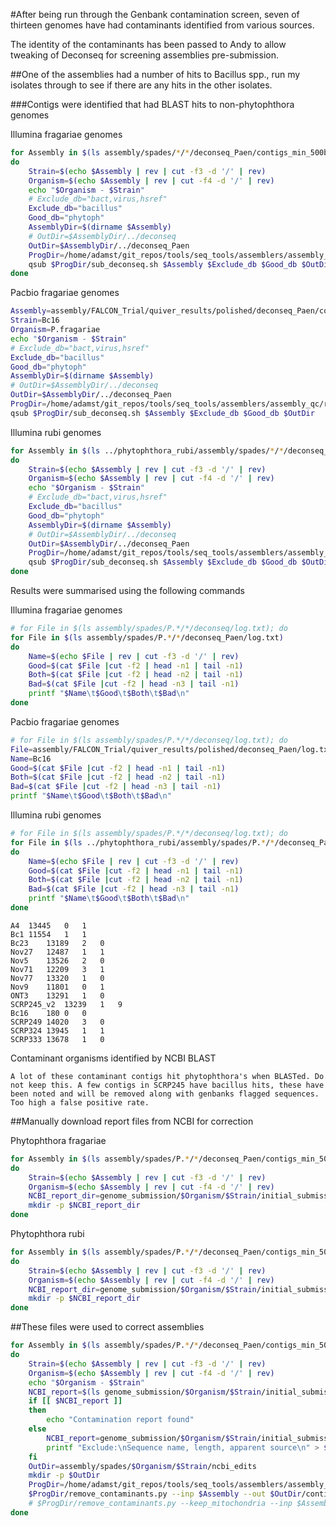 #After being run through the Genbank contamination screen, seven of thirteen genomes have had contaminants identified from various sources.

The identity of the contaminants has been passed to Andy to allow tweaking of Deconseq for screening assemblies pre-submission.

##One of the assemblies had a number of hits to Bacillus spp., run my isolates through to see if there are any hits in the other isolates.

###Contigs were identified that had BLAST hits to non-phytophthora genomes

Illumina fragariae genomes

```bash
for Assembly in $(ls assembly/spades/*/*/deconseq_Paen/contigs_min_500bp_filtered_renamed.fasta | grep -v 'Bc16')
do
    Strain=$(echo $Assembly | rev | cut -f3 -d '/' | rev)
    Organism=$(echo $Assembly | rev | cut -f4 -d '/' | rev)
    echo "$Organism - $Strain"
    # Exclude_db="bact,virus,hsref"
    Exclude_db="bacillus"
    Good_db="phytoph"
    AssemblyDir=$(dirname $Assembly)
    # OutDir=$AssemblyDir/../deconseq
    OutDir=$AssemblyDir/../deconseq_Paen
    ProgDir=/home/adamst/git_repos/tools/seq_tools/assemblers/assembly_qc/remove_contaminants
    qsub $ProgDir/sub_deconseq.sh $Assembly $Exclude_db $Good_db $OutDir
done
```

Pacbio fragariae genomes

```bash
Assembly=assembly/FALCON_Trial/quiver_results/polished/deconseq_Paen/contigs_min_500bp_filtered_renamed.fasta
Strain=Bc16
Organism=P.fragariae
echo "$Organism - $Strain"
# Exclude_db="bact,virus,hsref"
Exclude_db="bacillus"
Good_db="phytoph"
AssemblyDir=$(dirname $Assembly)
# OutDir=$AssemblyDir/../deconseq
OutDir=$AssemblyDir/../deconseq_Paen
ProgDir=/home/adamst/git_repos/tools/seq_tools/assemblers/assembly_qc/remove_contaminants
qsub $ProgDir/sub_deconseq.sh $Assembly $Exclude_db $Good_db $OutDir
```

Illumina rubi genomes

```bash
for Assembly in $(ls ../phytophthora_rubi/assembly/spades/*/*/deconseq_Paen/contigs_min_500bp_filtered_renamed.fasta)
do
    Strain=$(echo $Assembly | rev | cut -f3 -d '/' | rev)
    Organism=$(echo $Assembly | rev | cut -f4 -d '/' | rev)
    echo "$Organism - $Strain"
    # Exclude_db="bact,virus,hsref"
    Exclude_db="bacillus"
    Good_db="phytoph"
    AssemblyDir=$(dirname $Assembly)
    # OutDir=$AssemblyDir/../deconseq
    OutDir=$AssemblyDir/../deconseq_Paen
    ProgDir=/home/adamst/git_repos/tools/seq_tools/assemblers/assembly_qc/remove_contaminants
    qsub $ProgDir/sub_deconseq.sh $Assembly $Exclude_db $Good_db $OutDir
done
```

Results were summarised using the following commands

Illumina fragariae genomes

```bash
# for File in $(ls assembly/spades/P.*/*/deconseq/log.txt); do
for File in $(ls assembly/spades/P.*/*/deconseq_Paen/log.txt)
do
    Name=$(echo $File | rev | cut -f3 -d '/' | rev)
    Good=$(cat $File |cut -f2 | head -n1 | tail -n1)
    Both=$(cat $File |cut -f2 | head -n2 | tail -n1)
    Bad=$(cat $File |cut -f2 | head -n3 | tail -n1)
    printf "$Name\t$Good\t$Both\t$Bad\n"
done
```

Pacbio fragariae genomes

```bash
# for File in $(ls assembly/spades/P.*/*/deconseq/log.txt); do
File=assembly/FALCON_Trial/quiver_results/polished/deconseq_Paen/log.txt
Name=Bc16
Good=$(cat $File |cut -f2 | head -n1 | tail -n1)
Both=$(cat $File |cut -f2 | head -n2 | tail -n1)
Bad=$(cat $File |cut -f2 | head -n3 | tail -n1)
printf "$Name\t$Good\t$Both\t$Bad\n"
```

Illumina rubi genomes

```bash
# for File in $(ls assembly/spades/P.*/*/deconseq/log.txt); do
for File in $(ls ../phytophthora_rubi/assembly/spades/P.*/*/deconseq_Paen/log.txt)
do
    Name=$(echo $File | rev | cut -f3 -d '/' | rev)
    Good=$(cat $File |cut -f2 | head -n1 | tail -n1)
    Both=$(cat $File |cut -f2 | head -n2 | tail -n1)
    Bad=$(cat $File |cut -f2 | head -n3 | tail -n1)
    printf "$Name\t$Good\t$Both\t$Bad\n"
done
```

```
A4	13445	0	1
Bc1	11554	1	1
Bc23	13189	2	0
Nov27	12487	1	1
Nov5	13526	2	0
Nov71	12209	3	1
Nov77	13320	1	0
Nov9	11801	0	1
ONT3	13291	1	0
SCRP245_v2	13239	1	9
Bc16	180	0	0
SCRP249	14020	3	0
SCRP324	13945	1	1
SCRP333	13678	1	0
```

Contaminant organisms identified by NCBI BLAST

```
A lot of these contaminant contigs hit phytophthora's when BLASTed. Do not keep this. A few contigs in SCRP245 have bacillus hits, these have been noted and will be removed along with genbanks flagged sequences. Too high a false positive rate.
```

##Manually download report files from NCBI for correction

Phytophthora fragariae

```bash
for Assembly in $(ls assembly/spades/P.*/*/deconseq_Paen/contigs_min_500bp_filtered_renamed.fasta | grep -e 'A4' -e 'Bc1' -e 'Nov5' -e 'Nov71' -e 'Nov9' -e 'SCRP245_v2')
do
    Strain=$(echo $Assembly | rev | cut -f3 -d '/' | rev)
    Organism=$(echo $Assembly | rev | cut -f4 -d '/' | rev)  
    NCBI_report_dir=genome_submission/$Organism/$Strain/initial_submission
    mkdir -p $NCBI_report_dir
done
```

Phytophthora rubi

```bash
for Assembly in $(ls assembly/spades/P.*/*/deconseq_Paen/contigs_min_500bp_filtered_renamed.fasta | grep -e 'SCRP324')
do
    Strain=$(echo $Assembly | rev | cut -f3 -d '/' | rev)
    Organism=$(echo $Assembly | rev | cut -f4 -d '/' | rev)  
    NCBI_report_dir=genome_submission/$Organism/$Strain/initial_submission
    mkdir -p $NCBI_report_dir
done
```

##These files were used to correct assemblies

```bash
for Assembly in $(ls assembly/spades/P.*/*/deconseq_Paen/contigs_min_500bp_renamed.fasta | grep -e 'A4' -e 'Bc1' -e 'Nov5' -e 'Nov71' -e 'Nov9' -e 'SCRP245_v2')
do
    Strain=$(echo $Assembly | rev | cut -f3 -d '/' | rev)
    Organism=$(echo $Assembly | rev | cut -f4 -d '/' | rev)
    echo "$Organism - $Strain"
    NCBI_report=$(ls genome_submission/$Organism/$Strain/initial_submission/Contamination*.txt)
    if [[ $NCBI_report ]]
    then
        echo "Contamination report found"
    else
        NCBI_report=genome_submission/$Organism/$Strain/initial_submission/no_edits.txt
        printf "Exclude:\nSequence name, length, apparent source\n" > $NCBI_report
    fi
    OutDir=assembly/spades/$Organism/$Strain/ncbi_edits
    mkdir -p $OutDir
    ProgDir=/home/adamst/git_repos/tools/seq_tools/assemblers/assembly_qc/remove_contaminants
    $ProgDir/remove_contaminants.py --inp $Assembly --out $OutDir/contigs_min_500bp_renamed.fasta --coord_file $NCBI_report > $OutDir/log.txt
    # $ProgDir/remove_contaminants.py --keep_mitochondria --inp $Assembly --out $OutDir/contigs_min_500bp_renamed.fasta --coord_file $NCBI_report > $OutDir/log.txt
done
```
